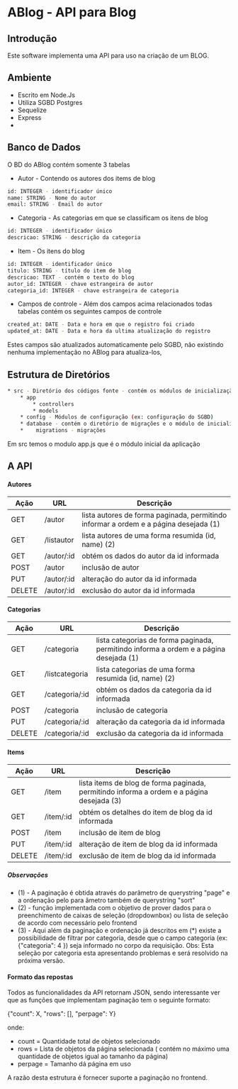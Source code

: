 # ABlog - API para Blog

## Introdução
Este software implementa uma API para uso na criação de um BLOG.

## Ambiente
- Escrito em Node.Js
- Utiliza SGBD Postgres
- Sequelize
- Express
- 
## Banco de Dados

O BD do ABlog contém somente 3 tabelas
- Autor - Contendo os autores dos items de blog
```sh
id: INTEGER - identificador único
name: STRING - Nome do autor
email: STRING - Email do autor
```
- Categoria - As categorias em que se classificam os itens de blog
```sh
id: INTEGER - identificador único
descricao: STRING - descrição da categoria
```
- Item - Os itens do blog
```sh
id: INTEGER - identificador único
titulo: STRING - título do item de blog
descricao: TEXT - contém o texto do blog
autor_id: INTEGER - chave estrangeira de autor
categoria_id: INTEGER - chave estrangeira de categoria
```

- Campos de controle - 
Além dos campos acima relacionados todas tabelas contém os seguintes campos de controle
```sh
created_at: DATE - Data e hora em que o registro foi criado
updated_at: DATE - Data e hora da ultima atualização do registro
```
Estes campos são atualizados automaticamente pelo SGBD, não existindo nenhuma implementação no ABlog para atualiza-los, 


##  Estrutura de Diretórios
```sh
* src - Diretório dos códigos fonte - contém os módulos de inicialização
    * app 
        * controllers 
        * models
    * config - Módulos de configuração (ex: configuração do SGBD)
    * database - contém o diretório de migrações e o módulo de inicialização do BD
    *    migrations - migrações
```
Em src temos o modulo app.js que é o módulo inicial da aplicação

## A API
#### Autores
| Ação | URL | Descrição |
| ------ | ------ | ---- |
GET | /autor | lista autores de forma paginada, permitindo informar a ordem e a página desejada (1)  |
GET | /listautor | lista autores de uma forma resumida (id, name) (2)|
GET | /autor/:id | obtém os dados do autor da id informada |
POST | /autor | inclusão de autor |
PUT | /autor/:id | alteração do autor da id informada |
DELETE | /autor/:id | exclusão do autor da id informada |


#### Categorias
| Ação | URL | Descrição |
| ------ | ------ | ---- |
GET | /categoria | lista categorias de forma paginada,  permitindo informa a ordem e a página desejada (1) |
GET | /listcategoria |  lista categorias de uma forma resumida (id, name) (2)|
GET | /categoria/:id | obtém os dados da categoria da id informada |
POST | /categoria |inclusão de categoria |
PUT | /categoria/:id | alteração da categoria da id informada |
DELETE | /categoria/:id | exclusão da categoria da id informada |

#### Items
| Ação | URL | Descrição |
| ------ | ------ | ---- |
GET |/item | lista items de blog de forma paginada,  permitindo informa a ordem e a página desejada (3) |
GET |/item/:id |obtém os detalhes do item de blog da id informada |
POST |/item | inclusão de item de blog |
PUT | /item/:id | alteração de item de blog da id informada |
DELETE | /item/:id | exclusão de item de blog da id informada |

##### Observações
- (1) - A paginação é obtida através do parâmetro de querystring "page" e a ordenação pelo para
âmetro também de querystring "sort"
- (2) - função implementada com o objetivo de prover dados para o preenchimento de caixas de seleção (dropdownbox) ou lista de seleção de acordo com necessário pelo frontend
- (3) - Aqui além da paginação e ordenação já descritos em (*) existe a possibilidade de filtrar por categoria, desde que o campo categoria (ex: {"categoria": 4 }) seja informado no corpo da requisição. Obs: Esta seleção por categoria esta apresentando problemas e será resolvido na próxima versão.

#### Formato das repostas

Todos as funcionalidades da API  retornam JSON, sendo interessante ver que as funções que implementam paginação tem o seguinte formato:

{"count": X, "rows": [], "perpage": Y}

onde: 
* count = Quantidade total de objetos selecionado 
* rows = Lista de objetos da página selecionada ( contém no máximo uma quantidade de objetos igual ao tamanho da página)
* perpage = Tamanho dá página em uso

A razão desta estrutura é fornecer suporte a paginação no frontend.
